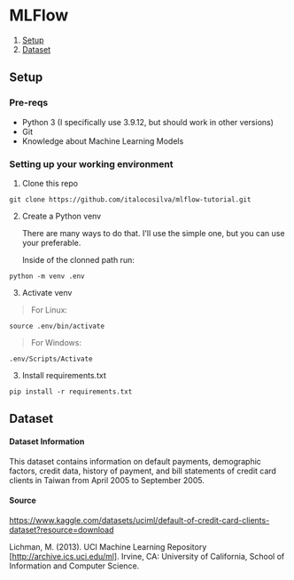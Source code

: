 # MLFlow

1. [Setup](#setup)
1. [Dataset](#dataset)

## Setup

### Pre-reqs

* Python 3 (I specifically use 3.9.12, but should work in other versions)
* Git
* Knowledge about Machine Learning Models

### Setting up your working environment

1. Clone this repo

```console
git clone https://github.com/italocosilva/mlflow-tutorial.git
```

2. Create a Python venv

    There are many ways to do that. I'll use the simple one, but you can use your preferable.

    Inside of the clonned path run:

```console
python -m venv .env
```

3. Activate venv

> For Linux:
```console
source .env/bin/activate
```

> For Windows:

```console
.env/Scripts/Activate
```



3. Install requirements.txt

```console
pip install -r requirements.txt
```

## Dataset

#### Dataset Information

This dataset contains information on default payments, demographic factors, credit data, history of payment, and bill statements of credit card clients in Taiwan from April 2005 to September 2005.

#### Source

https://www.kaggle.com/datasets/uciml/default-of-credit-card-clients-dataset?resource=download

Lichman, M. (2013). UCI Machine Learning Repository [http://archive.ics.uci.edu/ml]. Irvine, CA: University of California, School of Information and Computer Science.